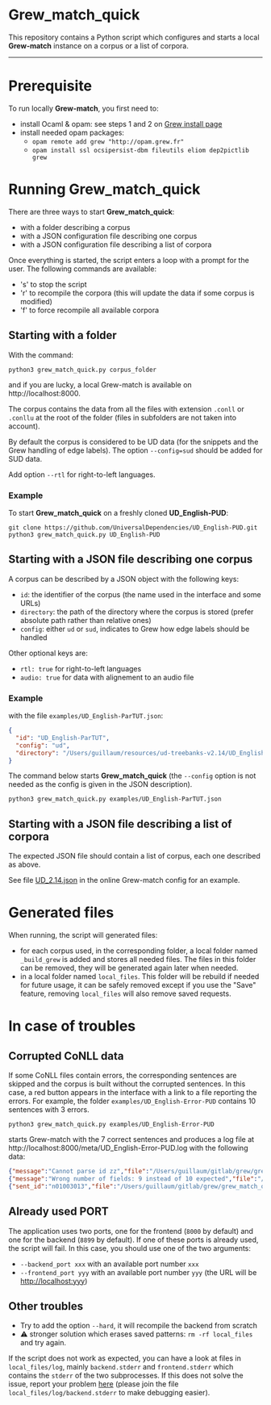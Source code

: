 # **Grew_match_quick**

This repository contains a Python script which configures and starts a local **Grew-match** instance on a corpus or a list of corpora.

---

# Prerequisite

To run locally **Grew-match**, you first need to:

 - install Ocaml & opam: see steps 1 and 2 on [Grew install page](https://grew.fr/usage/install)
 - install needed opam packages:
   - `opam remote add grew "http://opam.grew.fr"`  
   - `opam install ssl ocsipersist-dbm fileutils eliom dep2pictlib grew`

# Running **Grew_match_quick**

There are three ways to start **Grew_match_quick**:
 - with a folder describing a corpus
 - with a JSON configuration file describing one corpus
 - with a JSON configuration file describing a list of corpora

Once everything is started, the script enters a loop with a prompt for the user.
The following commands are available:
 - 's' to stop the script
 - 'r' to recompile the corpora (this will update the data if some corpus is modified)
 - 'f' to force recompile all available corpora

## Starting with a folder

With the command:

```
python3 grew_match_quick.py corpus_folder
```

and if you are lucky, a local Grew-match is available on http://localhost:8000.

The corpus contains the data from all the files with extension `.conll` or `.conllu` at the root of the folder (files in subfolders are not taken into account).

By default the corpus is considered to be UD data (for the snippets and the Grew handling of edge labels).
The option `--config=sud` should be added for SUD data.

Add option `--rtl` for right-to-left languages.

### Example

To start **Grew_match_quick** on a freshly cloned **UD_English-PUD**:

```
git clone https://github.com/UniversalDependencies/UD_English-PUD.git
python3 grew_match_quick.py UD_English-PUD
```

## Starting with a JSON file describing one corpus

A corpus can be described by a JSON object with the following keys:
 - `id`: the identifier of the corpus (the name used in the interface and some URLs)
 - `directory`: the path of the directory where the corpus is stored (prefer absolute path rather than relative ones)
 - `config`: either `ud` or `sud`, indicates to Grew how edge labels should be handled

Other optional keys are:
 - `rtl: true` for right-to-left languages
 - `audio: true` for data with alignement to an audio file

### Example

with the file `examples/UD_English-ParTUT.json`:

```json
{
  "id": "UD_English-ParTUT",
  "config": "ud",
  "directory": "/Users/guillaum/resources/ud-treebanks-v2.14/UD_English-ParTUT"
}
```

The command below starts **Grew_match_quick** (the `--config` option is not needed as the config is given in the JSON description).

```
python3 grew_match_quick.py examples/UD_English-ParTUT.json
```

## Starting with a JSON file describing a list of corpora

The expected JSON file should contain a list of corpus, each one described as above.

See file [UD_2.14.json](https://github.com/grew-nlp/corpusbank/blob/main/UD_2.14.json) in the online Grew-match config for an example.

# Generated files

When running, the script will generated files:
 - for each corpus used, in the corresponding folder, a local folder named `_build_grew` is added and stores all needed files.
 The files in this folder can be removed, they will be generated again later when needed.
 - in a local folder named `local_files`. This folder will be rebuild if needed for future usage, it can be safely removed except if you use the "Save" feature, removing `local_files` will also remove saved requests.

# In case of troubles

## Corrupted CoNLL data

If some CoNLL files contain errors, the corresponding sentences are skipped and the corpus is built without the corrupted sentences.
In this case, a red button appears in the interface with a link to a file reporting the errors.
For example, the folder `examples/UD_English-Error-PUD` contains 10 sentences with 3 errors.

```
python3 grew_match_quick.py examples/UD_English-Error-PUD
```

starts Grew-match with the 7 correct sentences and produces a log file at http://localhost:8000/meta/UD_English-Error-PUD.log with the following data:

```json
{"message":"Cannot parse id zz","file":"/Users/guillaum/gitlab/grew/grew_match_quick/examples/UD_English-Error-PUD/10_sentences.conllu","sent_id":"n01001011","line":14,"library":"Conll"}
{"message":"Wrong number of fields: 9 instead of 10 expected","file":"/Users/guillaum/gitlab/grew/grew_match_quick/examples/UD_English-Error-PUD/10_sentences.conllu","sent_id":"n01003007","line":187,"library":"Conll"}
{"sent_id":"n01003013","file":"/Users/guillaum/gitlab/grew/grew_match_quick/examples/UD_English-Error-PUD/10_sentences.conllu","message":"Unknown src identifier `17`","line":258,"library":"Conll"}
```

## Already used PORT

The application uses two ports, one for the frontend (`8000` by default) and one for the backend (`8899` by default).
If one of these ports is already used, the script will fail. In this case, you should use one of the two arguments:
 - `--backend_port xxx` with an available port number `xxx`
 - `--frontend_port yyy` with an available port number `yyy` (the URL will be [http://localhost:yyy](http://localhost:yyy))

## Other troubles

 - Try to add the option `--hard`, it will recompile the backend from scratch
 - :warning: stronger solution which erases saved patterns: `rm -rf local_files` and try again.

If the script does not work as expected, you can have a look at files in `local_files/log`, mainly `backend.stderr` and `frontend.stderr` which contains the `stderr` of the two subprocesses.
If this does not solve the issue, report your problem [here](https://github.com/grew-nlp/grew_match_quick/issues) (please join the file `local_files/log/backend.stderr` to make debugging easier).
